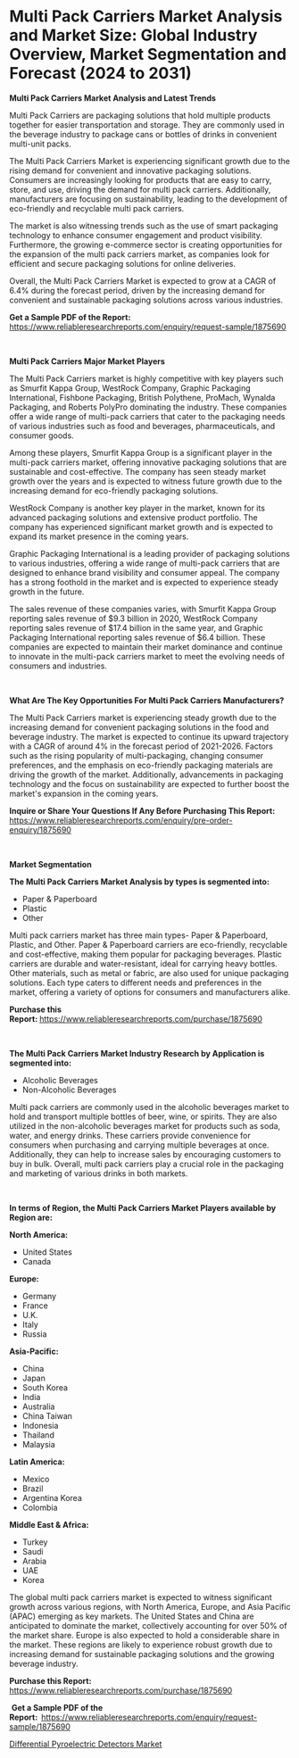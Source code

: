 <p><h1>Multi Pack Carriers Market Analysis and Market Size: Global Industry Overview, Market Segmentation and Forecast (2024 to 2031)</h1></p><p><strong>Multi Pack Carriers Market Analysis and Latest Trends</strong></p>
<p><p>Multi Pack Carriers are packaging solutions that hold multiple products together for easier transportation and storage. They are commonly used in the beverage industry to package cans or bottles of drinks in convenient multi-unit packs.</p><p>The Multi Pack Carriers Market is experiencing significant growth due to the rising demand for convenient and innovative packaging solutions. Consumers are increasingly looking for products that are easy to carry, store, and use, driving the demand for multi pack carriers. Additionally, manufacturers are focusing on sustainability, leading to the development of eco-friendly and recyclable multi pack carriers.</p><p>The market is also witnessing trends such as the use of smart packaging technology to enhance consumer engagement and product visibility. Furthermore, the growing e-commerce sector is creating opportunities for the expansion of the multi pack carriers market, as companies look for efficient and secure packaging solutions for online deliveries.</p><p>Overall, the Multi Pack Carriers Market is expected to grow at a CAGR of 6.4% during the forecast period, driven by the increasing demand for convenient and sustainable packaging solutions across various industries.</p></p>
<p><strong>Get a Sample PDF of the Report:&nbsp;</strong> <a href="https://www.reliableresearchreports.com/enquiry/request-sample/1875690">https://www.reliableresearchreports.com/enquiry/request-sample/1875690</a></p>
<p>&nbsp;</p>
<p><strong>Multi Pack Carriers Major Market Players</strong></p>
<p><p>The Multi Pack Carriers market is highly competitive with key players such as Smurfit Kappa Group, WestRock Company, Graphic Packaging International, Fishbone Packaging, British Polythene, ProMach, Wynalda Packaging, and Roberts PolyPro dominating the industry. These companies offer a wide range of multi-pack carriers that cater to the packaging needs of various industries such as food and beverages, pharmaceuticals, and consumer goods.</p><p>Among these players, Smurfit Kappa Group is a significant player in the multi-pack carriers market, offering innovative packaging solutions that are sustainable and cost-effective. The company has seen steady market growth over the years and is expected to witness future growth due to the increasing demand for eco-friendly packaging solutions.</p><p>WestRock Company is another key player in the market, known for its advanced packaging solutions and extensive product portfolio. The company has experienced significant market growth and is expected to expand its market presence in the coming years.</p><p>Graphic Packaging International is a leading provider of packaging solutions to various industries, offering a wide range of multi-pack carriers that are designed to enhance brand visibility and consumer appeal. The company has a strong foothold in the market and is expected to experience steady growth in the future.</p><p>The sales revenue of these companies varies, with Smurfit Kappa Group reporting sales revenue of $9.3 billion in 2020, WestRock Company reporting sales revenue of $17.4 billion in the same year, and Graphic Packaging International reporting sales revenue of $6.4 billion. These companies are expected to maintain their market dominance and continue to innovate in the multi-pack carriers market to meet the evolving needs of consumers and industries.</p></p>
<p>&nbsp;</p>
<p><strong>What Are The Key Opportunities For Multi Pack Carriers Manufacturers?</strong></p>
<p><p>The Multi Pack Carriers market is experiencing steady growth due to the increasing demand for convenient packaging solutions in the food and beverage industry. The market is expected to continue its upward trajectory with a CAGR of around 4% in the forecast period of 2021-2026. Factors such as the rising popularity of multi-packaging, changing consumer preferences, and the emphasis on eco-friendly packaging materials are driving the growth of the market. Additionally, advancements in packaging technology and the focus on sustainability are expected to further boost the market's expansion in the coming years.</p></p>
<p><strong>Inquire or Share Your Questions If Any Before Purchasing This Report:</strong> <a href="https://www.reliableresearchreports.com/enquiry/pre-order-enquiry/1875690">https://www.reliableresearchreports.com/enquiry/pre-order-enquiry/1875690</a></p>
<p>&nbsp;</p>
<p><strong>Market Segmentation</strong></p>
<p><strong>The Multi Pack Carriers Market Analysis by types is segmented into:</strong></p>
<p><ul><li>Paper & Paperboard</li><li>Plastic</li><li>Other</li></ul></p>
<p><p>Multi pack carriers market has three main types- Paper & Paperboard, Plastic, and Other. Paper & Paperboard carriers are eco-friendly, recyclable and cost-effective, making them popular for packaging beverages. Plastic carriers are durable and water-resistant, ideal for carrying heavy bottles. Other materials, such as metal or fabric, are also used for unique packaging solutions. Each type caters to different needs and preferences in the market, offering a variety of options for consumers and manufacturers alike.</p></p>
<p><strong>Purchase this Report:&nbsp;</strong><a href="https://www.reliableresearchreports.com/purchase/1875690">https://www.reliableresearchreports.com/purchase/1875690</a></p>
<p>&nbsp;</p>
<p><strong>The Multi Pack Carriers Market Industry Research by Application is segmented into:</strong></p>
<p><ul><li>Alcoholic Beverages</li><li>Non-Alcoholic Beverages</li></ul></p>
<p><p>Multi pack carriers are commonly used in the alcoholic beverages market to hold and transport multiple bottles of beer, wine, or spirits. They are also utilized in the non-alcoholic beverages market for products such as soda, water, and energy drinks. These carriers provide convenience for consumers when purchasing and carrying multiple beverages at once. Additionally, they can help to increase sales by encouraging customers to buy in bulk. Overall, multi pack carriers play a crucial role in the packaging and marketing of various drinks in both markets.</p></p>
<p>&nbsp;</p>
<p><strong>In terms of Region, the Multi Pack Carriers Market Players available by Region are:</strong></p>
<p>
    <p> <strong> North America: </strong>
        <ul>
            <li>United States</li>
            <li>Canada</li>
        </ul>
        </p> 
    <p> <strong> Europe: </strong>
        <ul>
            <li>Germany</li>
            <li>France</li>
            <li>U.K.</li>
            <li>Italy</li>
            <li>Russia</li>
        </ul>
        </p> 
    <p> <strong> Asia-Pacific: </strong>
        <ul>
            <li>China</li>
            <li>Japan</li>
            <li>South Korea</li>
            <li>India</li>
            <li>Australia</li>
            <li>China Taiwan</li>
            <li>Indonesia</li>
            <li>Thailand</li>
            <li>Malaysia</li>
        </ul>
        </p> 
    <p> <strong> Latin America: </strong>
        <ul>
            <li>Mexico</li>
            <li>Brazil</li>
            <li>Argentina Korea</li>
            <li>Colombia</li>
        </ul>
        </p> 
    <p> <strong> Middle East & Africa: </strong>
        <ul>
            <li>Turkey</li>
            <li>Saudi</li>
            <li>Arabia</li>
            <li>UAE</li>
            <li>Korea</li>
        </ul>
    </p>
    </p>
<p><p>The global multi pack carriers market is expected to witness significant growth across various regions, with North America, Europe, and Asia Pacific (APAC) emerging as key markets. The United States and China are anticipated to dominate the market, collectively accounting for over 50% of the market share. Europe is also expected to hold a considerable share in the market. These regions are likely to experience robust growth due to increasing demand for sustainable packaging solutions and the growing beverage industry.</p></p>
<p><strong>Purchase this Report: </strong><a href="https://www.reliableresearchreports.com/purchase/1875690">https://www.reliableresearchreports.com/purchase/1875690</a></p>
<p>&nbsp;<strong>Get a Sample PDF of the Report:&nbsp;&nbsp;</strong><a href="https://www.reliableresearchreports.com/enquiry/request-sample/1875690">https://www.reliableresearchreports.com/enquiry/request-sample/1875690</a></p>
<p><strong></strong></p>
<p><p><a href="https://fearless-okapi-6c8.notion.site/Differential-Pyroelectric-Detectors-Market-Size-Market-Trends-and-Growth-Outlook-forecasted-for-pe-543daeb31e9e4b7a89a95168d661fd09">Differential Pyroelectric Detectors Market</a></p></p>